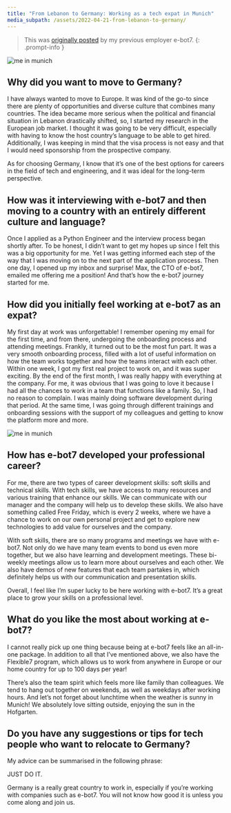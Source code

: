 ```yaml
---
title: "From Lebanon to Germany: Working as a tech expat in Munich"
media_subpath: /assets/2022-04-21-from-lebanon-to-germany/
---
```


> This was [originally posted](https://web.archive.org/web/20220421085635/https://e-bot7.com/insider/from-lebanon-to-germany-working-as-a-tech-expat-in-munich/) by my previous employer e-bot7.
{: .prompt-info }

![me in munich](img/hasan-munich.jpg)
## Why did you want to move to Germany?

I have always wanted to move to Europe. It was kind of the go-to since there are plenty of opportunities and diverse culture that combines many countries. The idea became more serious when the political and financial situation in Lebanon drastically shifted, so, I started my research in the European job market. I thought it was going to be very difficult, especially with having to know the host country’s language to be able to get hired. Additionally, I was keeping in mind that the visa process is not easy and that I would need sponsorship from the prospective company. 

As for choosing Germany, I know that it’s one of the best options for careers in the field of tech and engineering, and it was ideal for the long-term perspective. 

## How was it interviewing with e-bot7 and then moving to a country with an entirely different culture and language?

Once I applied as a Python Engineer and the interview process began shortly after. To be honest, I didn’t want to get my hopes up since I felt this was a big opportunity for me. Yet I was getting informed each step of the way that I was moving on to the next part of the application process. Then one day, I opened up my inbox and surprise! Max, the CTO of e-bot7, emailed me offering me a position! And that’s how the e-bot7 journey started for me. 

## How did you initially feel working at e-bot7 as an expat?

My first day at work was unforgettable! I remember opening my email for the first time, and from there, undergoing the onboarding process and attending meetings. Frankly, it turned out to be the most fun part. It was a very smooth onboarding process, filled with a lot of useful information on how the team works together and how the teams interact with each other. Within one week, I got my first real project to work on, and it was super exciting. By the end of the first month, I was really happy with everything at the company. For me, it was obvious that I was going to love it because I had all the chances to work in a team that functions like a family. So, I had no reason to complain. I was mainly doing software development during that period. At the same time, I was going through different trainings and onboarding sessions with the support of my colleagues and getting to know the platform more and more.

![me in munich](img/hasan-beirut.jpg)

## How has e-bot7 developed your professional career?

For me, there are two types of career development skills: soft skills and technical skills. With tech skills, we have access to many resources and various training that enhance our skills. We can communicate with our manager and the company will help us to develop these skills. We also have something called Free Friday, which is every 2 weeks, where we have a chance to work on our own personal project and get to explore new technologies to add value for ourselves and the company. 

With soft skills, there are so many programs and meetings we have with e-bot7. Not only do we have many team events to bond us even more together, but we also have learning and development meetings. These bi-weekly meetings allow us to learn more about ourselves and each other. We also have demos of new features that each team partakes in, which definitely helps us with our communication and presentation skills. 

Overall, I feel like I’m super lucky to be here working with e-bot7. It’s a great place to grow your skills on a professional level. 

## What do you like the most about working at e-bot7?

I cannot really pick up one thing because being at e-bot7 feels like an all-in-one package. In addition to all that I’ve mentioned above, we also have the Flexible7 program, which allows us to work from anywhere in Europe or our home country for up to 100 days per year! 

There’s also the team spirit which feels more like family than colleagues. We tend to hang out together on weekends, as well as weekdays after working hours. And let’s not forget about lunchtime when the weather is sunny in Munich! We absolutely love sitting outside, enjoying the sun in the Hofgarten. 

## Do you have any suggestions or tips for tech people who want to relocate to Germany?

My advice can be summarised in the following phrase:

JUST DO IT. 

Germany is a really great country to work in, especially if you’re working with companies such as e-bot7. You will not know how good it is unless you come along and join us.
